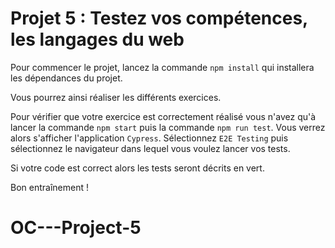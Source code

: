 # Projet 5 : Testez vos compétences, les langages du web

 Pour commencer le projet, lancez la commande `npm install` qui installera les dépendances du projet. 
 
Vous pourrez ainsi réaliser les différents exercices. 

Pour vérifier que votre exercice est correctement réalisé vous n'avez qu'à lancer la commande `npm start` puis la commande `npm run test`. 
Vous verrez alors s'afficher l'application `Cypress`. 
Sélectionnez `E2E Testing` puis sélectionnez le navigateur dans lequel vous voulez lancer vos tests. 

Si votre code est correct alors les tests seront décrits en vert. 

Bon entraînement !
# OC---Project-5
